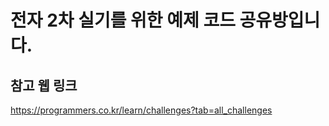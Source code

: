 # 전자 2차 실기를 위한 예제 코드 공유방입니다.

## 참고 웹 링크
https://programmers.co.kr/learn/challenges?tab=all_challenges
